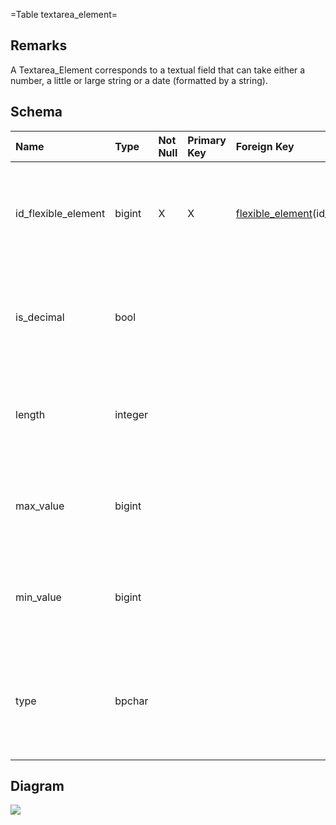 ﻿=Table textarea\_element=
## Remarks ##
A Textarea\_Element corresponds to a textual field that can take either a number, a little or large string or a date (formatted by a string).

## Schema ##
| **Name** | **Type** | **Not Null** | **Primary Key** | **Foreign Key** | **Remarks** |
|:---------|:---------|:-------------|:----------------|:----------------|:------------|
| id\_flexible\_element | bigint   | X            | X               | [flexible\_element](flexible_element.md)(id\_flexible\_element) | This is the primary key of the table and also a foreign key on the table flexible\_element which is its parent table. |
| is\_decimal | bool     |              |                 |                 | It shows if the element is a decimal element (otherwise it means that it’s a textual element). |
| length   | integer  |              |                 |                 | This field represents the size of the string (if the element contains a string). |
| max\_value | bigint   |              |                 |                 | It represents the upper limit of the decimal value (if the element contains a decimal value) |
| min\_value | bigint   |              |                 |                 | It represents the lower limit of the decimal value (if the element contains a decimal value) |
| type     | bpchar   |              |                 |                 | It represents the type of data of the element (T for Text (or  for little text), P for Paragraph (or large text),  D for Date and N for Number. |

## Diagram ##
<img src='http://www.sigmah.org/svg_load.php?file=http://sigma-h.googlecode.com/svn/wiki/diagrams/textarea_element.svg' />

